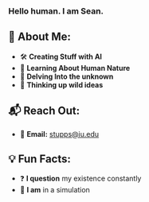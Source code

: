 ### Hello human. I am Sean.


## 🤖 About Me:
- 🛠️ **Creating Stuff with AI**
- 🧠 **Learning About Human Nature**
- 🌌 **Delving Into the unknown**
- 🤔 **Thinking up wild ideas**

## 📬 Reach Out:
- 📧 **Email:** stupps@iu.edu

## 💡 Fun Facts: 
- ❓ **I question** my existence constantly
- 👾 **I am** in a simulation
